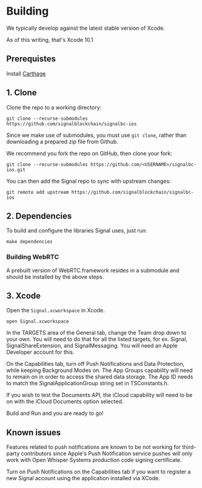 # Building

We typically develop against the latest stable version of Xcode.

As of this writing, that's Xcode 10.1

## Prerequistes

Install [Carthage](https://github.com/Carthage/Carthage#installing-carthage)

## 1. Clone

Clone the repo to a working directory:

```
git clone --recurse-submodules https://github.com/signalblockchain/signalbc-ios
```

Since we make use of submodules, you must use `git clone`, rather than
downloading a prepared zip file from Github.

We recommend you fork the repo on GitHub, then clone your fork:

```
git clone --recurse-submodules https://github.com/<USERNAME>/signalbc-ios.git
```

You can then add the Signal repo to sync with upstream changes:

```
git remote add upstream https://github.com/signalblockchain/signalbc-ios
```

## 2. Dependencies

To build and configure the libraries Signal uses, just run:

```
make dependencies
```

### Building WebRTC

A prebuilt version of WebRTC.framework resides in a submodule and should be
installed by the above steps.

## 3. Xcode

Open the `Signal.xcworkspace` in Xcode.

```
open Signal.xcworkspace
```

In the TARGETS area of the General tab, change the Team drop down to
your own. You will need to do that for all the listed targets, for ex. 
Signal, SignalShareExtension, and SignalMessaging. You will need an Apple
Developer account for this. 

On the Capabilities tab, turn off Push Notifications and Data Protection,
while keeping Background Modes on. The App Groups capability will need to
remain on in order to access the shared data storage. The App ID needs to
match the SignalApplicationGroup string set in TSConstants.h. 

If you wish to test the Documents API, the iCloud capability will need to
be on with the iCloud Documents option selected.

Build and Run and you are ready to go!

## Known issues

Features related to push notifications are known to be not working for
third-party contributors since Apple's Push Notification service pushes
will only work with Open Whisper Systems production code signing
certificate.

Turn on Push Notifications on the Capabilities tab if you want to register a new Signal account using the application installed via XCode.

